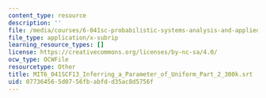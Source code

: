 ```yaml
---
content_type: resource
description: ''
file: /media/courses/6-041sc-probabilistic-systems-analysis-and-applied-probability-fall-2013/077364565d0756fbabfdd35ac8d5756f_MIT6_041SCF13_Inferring_a_Parameter_of_Uniform_Part_2_300k.vtt
file_type: application/x-subrip
learning_resource_types: []
license: https://creativecommons.org/licenses/by-nc-sa/4.0/
ocw_type: OCWFile
resourcetype: Other
title: MIT6_041SCF13_Inferring_a_Parameter_of_Uniform_Part_2_300k.srt
uid: 07736456-5d07-56fb-abfd-d35ac8d5756f
---
```

